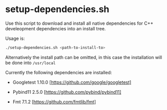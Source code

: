 # setup-dependencies.sh

Use this script to download and install all native dependencies for C++ develeopment dependencies
into an install tree.

Usage is:

```bash
./setup-dependencies.sh <path-to-install-to>
```

Alternatively the install path can be omitted, in this case the installation will be done into
`/usr/local`

Currently the following dependencies are installed:

* Googletest 1.10.0 [https://github.com/google/googletest]

* Pybind11 2.5.0 [https://github.com/pybind/pybind11]

* Fmt 7.1.2 [https://github.com/fmtlib/fmt]
